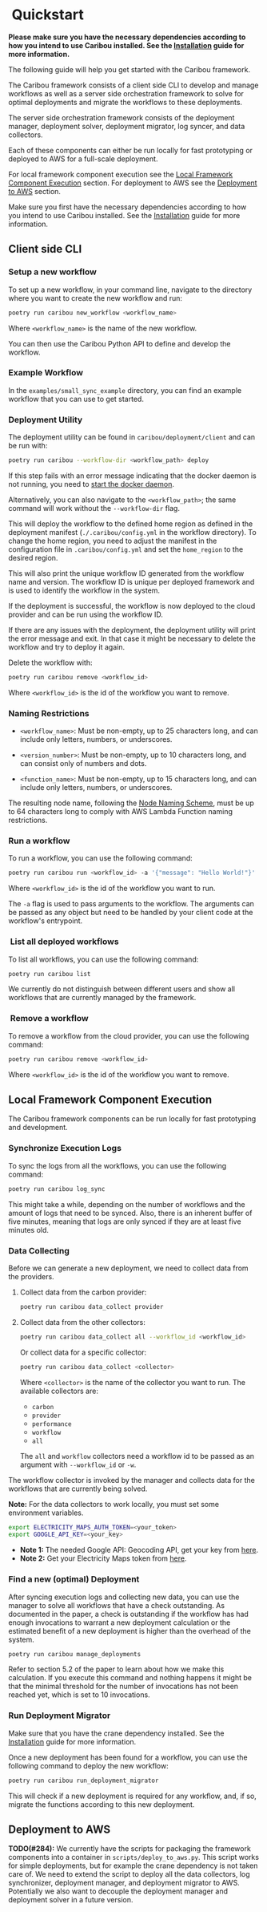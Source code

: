 #  Quickstart

**Please make sure you have the necessary dependencies according to how you intend to use Caribou installed. See the [Installation](INSTALL.md) guide for more information.**

The following guide will help you get started with the Caribou framework.

The Caribou framework consists of a client side CLI to develop and manage workflows as well as a server side orchestration framework to solve for optimal deployments and migrate the workflows to these deployments.

The server side orchestration framework consists of the deployment manager, deployment solver, deployment migrator, log syncer, and data collectors.

Each of these components can either be run locally for fast prototyping or deployed to AWS for a full-scale deployment.

For local framework component execution see the [Local Framework Component Execution](#local-framework-component-execution) section.
For deployment to AWS see the [Deployment to AWS](#deployment-to-aws) section.

Make sure you first have the necessary dependencies according to how you intend to use Caribou installed. See the [Installation](INSTALL.md) guide for more information.

## Client side CLI

### Setup a new workflow

To set up a new workflow, in your command line, navigate to the directory where you want to create the new workflow and run:

```bash
poetry run caribou new_workflow <workflow_name>
```

Where `<workflow_name>` is the name of the new workflow.

You can then use the Caribou Python API to define and develop the workflow.

### Example Workflow

In the `examples/small_sync_example` directory, you can find an example workflow that you can use to get started.

### Deployment Utility

The deployment utility can be found in `caribou/deployment/client` and can be run with:

```bash
poetry run caribou --workflow-dir <workflow_path> deploy
```

If this step fails with an error message indicating that the docker daemon is not running, you need to [start the docker daemon](https://docs.docker.com/engine/daemon/start/).

Alternatively, you can also navigate to the `<workflow_path>`; the same command will work without the `--workflow-dir` flag.

This will deploy the workflow to the defined home region as defined in the deployment manifest (`./.caribou/config.yml` in the workflow directory).
To change the home region, you need to adjust the manifest in the configuration file in `.caribou/config.yml` and set the `home_region` to the desired region.

This will also print the unique workflow ID generated from the workflow name and version.
The workflow ID is unique per deployed framework and is used to identify the workflow in the system.

If the deployment is successful, the workflow is now deployed to the cloud provider and can be run using the workflow ID.

If there are any issues with the deployment, the deployment utility will print the error message and exit.
In that case it might be necessary to delete the workflow and try to deploy it again.

Delete the workflow with:

```bash
poetry run caribou remove <workflow_id>
```

Where `<workflow_id>` is the id of the workflow you want to remove.

### Naming Restrictions

- `<workflow_name>`: Must be non-empty, up to 25 characters long, and can include only letters, numbers, or underscores.
  
- `<version_number>`: Must be non-empty, up to 10 characters long, and can consist only of numbers and dots.
  
- `<function_name>`: Must be non-empty, up to 15 characters long, and can include only letters, numbers, or underscores.

The resulting node name, following the [Node Naming Scheme](docs/node_naming_scheme.md), must be up to 64 characters long to comply with AWS Lambda Function naming restrictions.

### Run a workflow

To run a workflow, you can use the following command:

```bash
poetry run caribou run <workflow_id> -a '{"message": "Hello World!"}'
```

Where `<workflow_id>` is the id of the workflow you want to run.

The `-a` flag is used to pass arguments to the workflow. The arguments can be passed as any object but need to be handled by your client code at the workflow's entrypoint.

###  List all deployed workflows

To list all workflows, you can use the following command:

```bash
poetry run caribou list
```

We currently do not distinguish between different users and show all workflows that are currently managed by the framework.

###  Remove a workflow

To remove a workflow from the cloud provider, you can use the following command:

```bash
poetry run caribou remove <workflow_id>
```

Where `<workflow_id>` is the id of the workflow you want to remove.

## Local Framework Component Execution

The Caribou framework components can be run locally for fast prototyping and development.

### Synchronize Execution Logs

To sync the logs from all the workflows, you can use the following command:

```bash
poetry run caribou log_sync
```

This might take a while, depending on the number of workflows and the amount of logs that need to be synced.
Also, there is an inherent buffer of five minutes, meaning that logs are only synced if they are at least five minutes old.

### Data Collecting

Before we can generate a new deployment, we need to collect data from the providers.

1. Collect data from the carbon provider:

    ```bash
    poetry run caribou data_collect provider
    ```

2. Collect data from the other collectors:

    ```bash
    poetry run caribou data_collect all --workflow_id <workflow_id>
    ```

    Or collect data for a specific collector:

    ```bash
    poetry run caribou data_collect <collector>
    ```

    Where `<collector>` is the name of the collector you want to run. The available collectors are:

    - `carbon`
    - `provider`
    - `performance`
    - `workflow`
    - `all`

    The `all` and `workflow` collectors need a workflow id to be passed as an argument with `--workflow_id` or `-w`.

The workflow collector is invoked by the manager and collects data for the workflows that are currently being solved.

**Note:** For the data collectors to work locally, you must set some environment variables.

```bash
export ELECTRICITY_MAPS_AUTH_TOKEN=<your_token>
export GOOGLE_API_KEY=<your_key>
```

- **Note 1:** The needed Google API: Geocoding API, get your key from [here](https://developers.google.com/maps/documentation/geocoding/get-api-key).
- **Note 2:** Get your Electricity Maps token from [here](https://api-portal.electricitymaps.com).

### Find a new (optimal) Deployment

After syncing execution logs and collecting new data, you can use the manager to solve all workflows that have a check outstanding.
As documented in the paper, a check is outstanding if the workflow has had enough invocations to warrant a new deployment calculation or the estimated benefit of a new deployment is higher than the overhead of the system.

```bash
poetry run caribou manage_deployments
```

Refer to section 5.2 of the paper to learn about how we make this calculation.
If you execute this command and nothing happens it might be that the minimal threshold for the number of invocations has not been reached yet, which is set to 10 invocations.

### Run Deployment Migrator

Make sure that you have the crane dependency installed.
See the [Installation](INSTALL.md) guide for more information.

Once a new deployment has been found for a workflow, you can use the following command to deploy the new workflow:

```bash
poetry run caribou run_deployment_migrator
```

This will check if a new deployment is required for any workflow, and, if so, migrate the functions according to this new deployment.

## Deployment to AWS

**TODO(#284):** We currently have the scripts for packaging the framework components into a container in `scripts/deploy_to_aws.py`.
This script works for simple deployments, but for example the crane dependency is not taken care of.
We need to extend the script to deploy all the data collectors, log synchronizer, deployment manager, and deployment migrator to AWS.
Potentially we also want to decouple the deployment manager and deployment solver in a future version.
